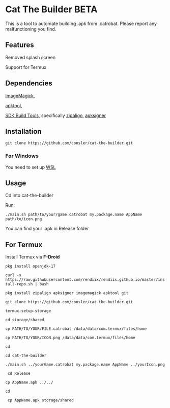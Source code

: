 # Cat The Builder BETA
This is a tool to automate building .apk from .catrobat. Please report any malfunctioning you find.
## Features
Removed splash screen

Support for Termux
## Dependencies
[ImageMagick](https://imagemagick.org),

[apktool](https://apktool.org),

[SDK Build Tools](https://developer.android.com/tools/releases/build-tools), specifically [zipalign](https://developer.android/tools/zipalign), [apksigner](https://developer.android/tools/apksigner)

## Installation 
``` git clone https://github.com/consler/cat-the-builder.git ```
### For Windows
You need to set up [WSL](https://learn.microsoft.com/en-us/windows/wsl/install)
## Usage
Cd into cat-the-builder

Run:

``` ./main.sh path/to/your/game.catrobat my.package.name AppName path/to/icon.png ```

You can find your .apk in Release folder


## For Termux
Install Termux via **F-Droid**

```pkg install openjdk-17```

``` curl -s https://raw.githubusercontent.com/rendiix/rendiix.github.io/master/install-repo.sh | bash ```

``` pkg install zipalign apksigner imagemagick apktool git ```

``` git clone https://github.com/consler/cat-the-builder.git ```

```termux-setup-storage ```

``` cd storage/shared ```

``` cp PATH/TO/YOUR/FILE.catrobat /data/data/com.termux/files/home ```

``` cp PATH/TO/YOUR/ICON.png /data/data/com.termux/files/home ```

``` cd ```

``` cd cat-the-builder ```

``` ./main.sh ../yourGame.catrobat my.package.name AppName ../yourIcon.png ```

``` cd Release```

```cp AppName.apk ../../```

```cd```

``` cp AppName.apk storage/shared```


